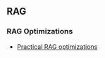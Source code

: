 ## RAG

### RAG Optimizations
* [Practical RAG optimizations](https://www.youtube.com/watch?v=rqU2pPGK6jM&pp=ygURUkFHIG9wdGltaXphdGlvbnM%3D)
